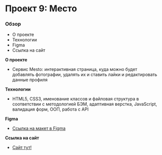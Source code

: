 # Проект 9: Место

### Обзор

- О проекте
- Технологии
- Figma
- Ссылка на сайт

**О проекте**

- Cервис Mesto: интерактивная страница, куда можно будет добавлять фотографии, удалять их и ставить лайки и редактировать данные профиля

**Технологии**

- HTML5, CSS3, именование классов и файловая структура в соответствии с методологией БЭМ, адаптивная верстка, JavaScript, валидация форм, ООП, работа с API

**Figma**

- [Ссылка на макет в Figma](https://www.figma.com/file/StZjf8HnoeLdiXS7dYrLAh/JavaScript.-Sprint-4)

**Ссылка на сайт**

- [Сайт тут!](https://lizavasina.github.io/mesto/)
